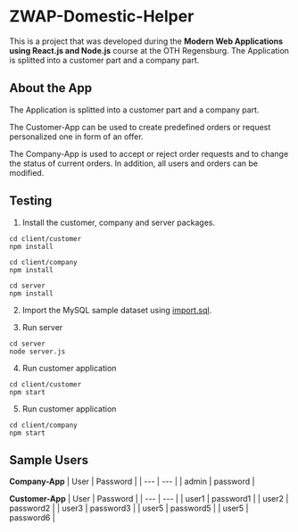 # ZWAP-Domestic-Helper

This is a project that was developed during the **Modern Web Applications using React.js and Node.js** course at the OTH Regensburg. The Application is splitted into a customer part and a company part.

## About the App
The Application is splitted into a customer part and a company part.

The Customer-App can be used to create predefined orders or request personalized one in form of an offer.

The Company-App is used to accept or reject order requests and to change the status of current orders. In addition, all users and orders can be modified.

## Testing

1. Install the customer, company and server packages.
```
cd client/customer
npm install
```
```
cd client/company
npm install
```
```
cd server
npm install
```

2. Import the MySQL sample dataset using [import.sql](import.sql).

3. Run server
```
cd server
node server.js
```

4. Run customer application
```
cd client/customer
npm start
```

5. Run customer application
```
cd client/company
npm start
```

## Sample Users
**Company-App**
| User | Password |
| --- | --- |
| admin | password |

**Customer-App**
| User | Password |
| --- | --- |
| user1 | password1 |
| user2 | password2 |
| user3 | password3 |
| user5 | password5 |
| user5 | password6 |


